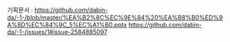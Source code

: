 기획문서 : https://github.com/dabin-da/-1-/blob/master/%EA%B2%8C%EC%9E%84%20%EA%B8%B0%ED%9A%8D%EC%84%9C_5%EC%A1%B0.pptx
https://github.com/dabin-da/-1-/issues/1#issue-2584885097
